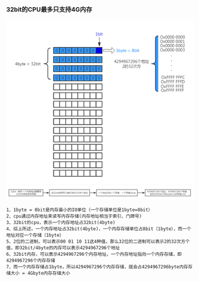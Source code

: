 ### 32bit的CPU最多只支持4G内存
![1](https://github.com/ethaninchina/Hardware/blob/master/001%2032bit%E7%9A%84CPU%E6%9C%80%E5%A4%9A%E5%8F%AA%E6%94%AF%E6%8C%814G%E5%86%85%E5%AD%98/img/1.png)
![2](https://github.com/ethaninchina/Hardware/blob/master/001%2032bit%E7%9A%84CPU%E6%9C%80%E5%A4%9A%E5%8F%AA%E6%94%AF%E6%8C%814G%E5%86%85%E5%AD%98/img/2.png)
```shell
1、1byte = 8bit是内存最小的IO单位（一个存储单位是1byte=8bit）
2、cpu通过内存地址来读写内存存储(内存地址相当于索引、门牌号)
3、32bit的cpu，表示一个内存地址占32bit(4byte)
4、综上所述，一个内存地址占32bit(4byte)，一个内存存储单位占8bit（1byte），而一个地址对应一个存储（1byte）
5、2位的二进制，可以表示00 01 10 11这4种值，那么32位的二进制可以表示2的32次方个值，即32bit/4byte的内存可以表示4294967296个地址
6、32bit内存，可以表示4294967296个内存地址，一个内存地址指向一个内存存储，即4294967296个内存存储
7、而一个内存存储占1byte，所以4294967296个内存存储，就会占4294967296byte内存存储大小 = 4Gbyte内存存储大小
```
